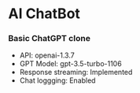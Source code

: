 # AI ChatBot 

### Basic ChatGPT clone

- API: openai-1.3.7
- GPT Model: gpt-3.5-turbo-1106
- Response streaming: Implemented
- Chat loggging: Enabled
